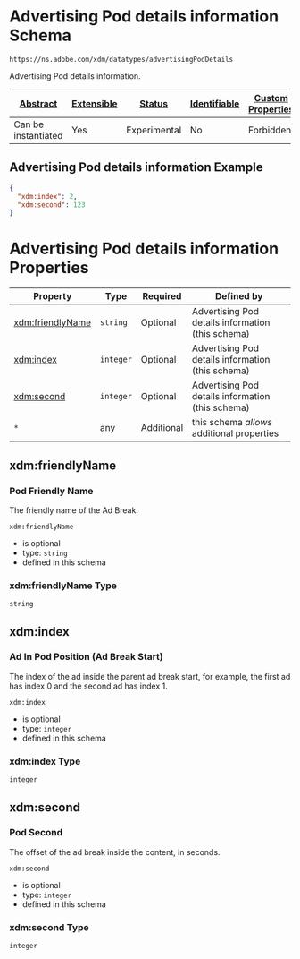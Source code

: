
# Advertising Pod details information Schema

```
https://ns.adobe.com/xdm/datatypes/advertisingPodDetails
```

Advertising Pod details information.

| [Abstract](../../abstract.md) | [Extensible](../../extensions.md) | [Status](../../status.md) | [Identifiable](../../id.md) | [Custom Properties](../../extensions.md) | [Additional Properties](../../extensions.md) | Defined In |
|-------------------------------|-----------------------------------|---------------------------|-----------------------------|------------------------------------------|----------------------------------------------|------------|
| Can be instantiated | Yes | Experimental | No | Forbidden | Permitted | [datatypes/advertisingpoddetails.schema.json](datatypes/advertisingpoddetails.schema.json) |

## Advertising Pod details information Example
```json
{
  "xdm:index": 2,
  "xdm:second": 123
}
```

# Advertising Pod details information Properties

| Property | Type | Required | Defined by |
|----------|------|----------|------------|
| [xdm:friendlyName](#xdmfriendlyname) | `string` | Optional | Advertising Pod details information (this schema) |
| [xdm:index](#xdmindex) | `integer` | Optional | Advertising Pod details information (this schema) |
| [xdm:second](#xdmsecond) | `integer` | Optional | Advertising Pod details information (this schema) |
| `*` | any | Additional | this schema *allows* additional properties |

## xdm:friendlyName
### Pod Friendly Name

The friendly name of the Ad Break.

`xdm:friendlyName`
* is optional
* type: `string`
* defined in this schema

### xdm:friendlyName Type


`string`






## xdm:index
### Ad In Pod Position (Ad Break Start)

The index of the ad inside the parent ad break start, for example, the first ad has index 0 and the second ad has index 1.

`xdm:index`
* is optional
* type: `integer`
* defined in this schema

### xdm:index Type


`integer`






## xdm:second
### Pod Second

The offset of the ad break inside the content, in seconds.

`xdm:second`
* is optional
* type: `integer`
* defined in this schema

### xdm:second Type


`integer`





